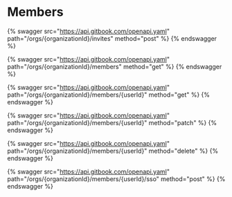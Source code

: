 # Members

{% swagger src="https://api.gitbook.com/openapi.yaml" path="/orgs/{organizationId}/invites" method="post" %}
{% endswagger %}

{% swagger src="https://api.gitbook.com/openapi.yaml" path="/orgs/{organizationId}/members" method="get" %}
{% endswagger %}

{% swagger src="https://api.gitbook.com/openapi.yaml" path="/orgs/{organizationId}/members/{userId}" method="get" %}
{% endswagger %}

{% swagger src="https://api.gitbook.com/openapi.yaml" path="/orgs/{organizationId}/members/{userId}" method="patch" %}
{% endswagger %}

{% swagger src="https://api.gitbook.com/openapi.yaml" path="/orgs/{organizationId}/members/{userId}" method="delete" %}
{% endswagger %}

{% swagger src="https://api.gitbook.com/openapi.yaml" path="/orgs/{organizationId}/members/{userId}/sso" method="post" %}
{% endswagger %}
